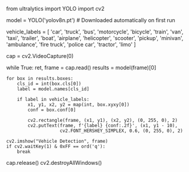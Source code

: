 from ultralytics import YOLO
import cv2

model = YOLO('yolov8n.pt')  # Downloaded automatically on first run

vehicle_labels = [
    'car', 'truck', 'bus', 'motorcycle', 'bicycle', 'train', 'van', 'taxi', 
    'trailer', 'boat', 'airplane', 'helicopter', 'scooter', 'pickup', 'minivan', 
    'ambulance', 'fire truck', 'police car', 'tractor', 'limo'
]


cap = cv2.VideoCapture(0)

while True:
    ret, frame = cap.read()
    results = model(frame)[0]

    for box in results.boxes:
        cls_id = int(box.cls[0])
        label = model.names[cls_id]

        if label in vehicle_labels:
            x1, y1, x2, y2 = map(int, box.xyxy[0])
            conf = box.conf[0]

            cv2.rectangle(frame, (x1, y1), (x2, y2), (0, 255, 0), 2)
            cv2.putText(frame, f'{label} {conf:.2f}', (x1, y1 - 10),
                        cv2.FONT_HERSHEY_SIMPLEX, 0.6, (0, 255, 0), 2)

    cv2.imshow("Vehicle Detection", frame)
    if cv2.waitKey(1) & 0xFF == ord('q'):
        break

cap.release()
cv2.destroyAllWindows()
